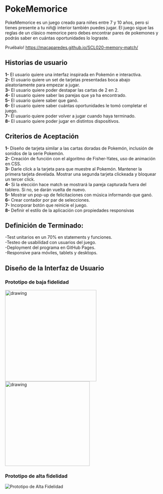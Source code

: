 # PokeMemorice

PokeMemorice es un juego creado para niñes entre 7 y 10 años, pero si tienes presente a tu niñ@ interior también puedes jugar. El juego sigue las reglas de un clásico memorice pero debes encontrar pares de pokemones y podrás saber en cuántas oportunidades lo lograste.

Pruébalo! https://macaparedes.github.io/SCL020-memory-match/

## Historias de usuario

<b>1-</b> El usuario quiere una interfaz inspirada en Pokemón e interactiva.  
<b>2-</b> El usuario quiere un set de tarjetas presentadas boca abajo aleatoriamente para empezar a jugar.  
<b>3-</b> El usuario quiere poder destapar las cartas de 2 en 2.  
<b>4-</b> El usuario quiere saber las parejas que ya ha encontrado.  
<b>5-</b> El usuario quiere saber que ganó.  
<b>6-</b> El usuario quiere saber cuántas oportunidades le tomó completar el juego.  
<b>7-</b> El usuario quiere poder volver a jugar cuando haya terminado.  
<b>8-</b> El usuario quiere poder jugar en distintos dispositivos.    

## Criterios de Aceptación  
<b>1-</b> Diseño de tarjeta similar a las cartas doradas de Pokemón, inclusión de sonidos de la serie Pokemón.  
<b>2-</b> Creación de función con el algoritmo de Fisher-Yates, uso de animación en CSS.    
<b>3-</b> Darle click a la tarjeta para que muestre al Pokemón. Mantener la primera tarjeta develada. Mostrar una segunda tarjeta clickeada y bloquear un tercer click.  
<b>4-</b> Si la elección hace match se mostrará la pareja capturada fuera del tablero. Si no, se darán vuelta de nuevo.      
<b>5-</b> Mostrar un pop-up de felicitaciones con música informando que ganó.  
<b>6-</b> Crear contador por par de selecciones.  
<b>7-</b> Incorporar botón que reinicie el juego.  
<b>8-</b> Definir el estilo de la aplicación con propiedades responsivas 

## Definición de Terminado:
-Test unitarios en un 70% en statements y funciones.  
-Testeo de usabilidad con usuarios del juego.  
-Deployment del programa en GitHub Pages.  
-Responsive para móviles, tablets y desktops.


## Diseño de la Interfaz de Usuario

### Prototipo de baja fidelidad

<img src="src/pictures/prototipo-baja1.jpg" alt="drawing" style="width:300px;"/>
<img src="src/pictures/prototipo-baja2.jpg" alt="drawing" style="width:278px;"/>

### Prototipo de alta fidelidad

![Prototipo de Alta Fidelidad](/src/pictures/prototipo-alta.png)
